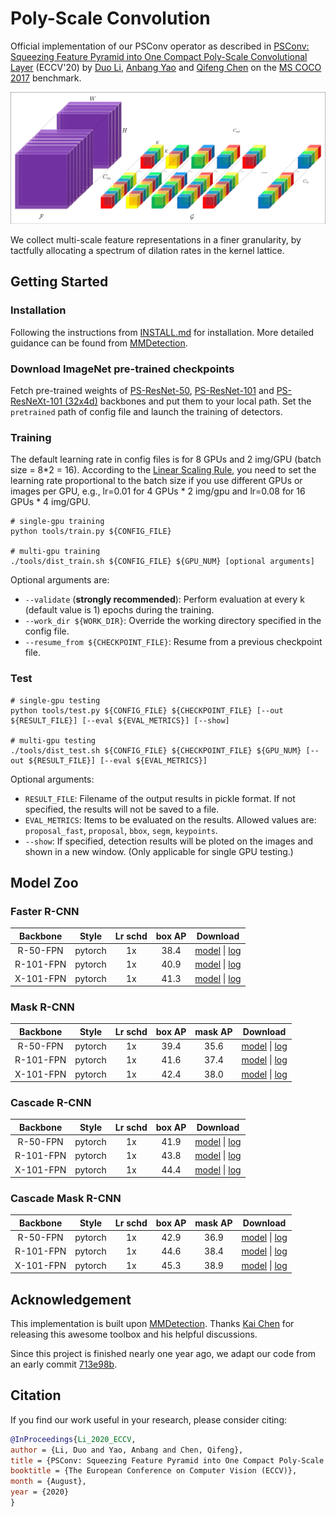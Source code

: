 # Poly-Scale Convolution
Official implementation of our PSConv operator as described in [PSConv: Squeezing Feature Pyramid into One Compact Poly-Scale Convolutional Layer](https://arxiv.org/abs/2007.06191) (ECCV'20) by  [Duo Li](https://github.com/d-li14), [Anbang Yao](https://github.com/YaoAnbang) and [Qifeng Chen](https://github.com/CQFIO) on the [MS COCO 2017](https://cocodataset.org) benchmark.

<p align="center"><img src="fig/psconv.png" width="600" /></p>

We collect multi-scale feature representations in a finer granularity, by tactfully allocating a spectrum of dilation rates in the kernel lattice.

## Getting Started

### Installation

Following the instructions from [INSTALL.md](INSTALL.md) for installation. More detailed guidance can be found from [MMDetection](https://github.com/open-mmlab/mmdetection).


### Download ImageNet pre-trained checkpoints

Fetch pre-trained weights of [PS-ResNet-50](https://drive.google.com/file/d/155pB1vci62zQV6AmY4MsCw5zLL0qYmG4/view?usp=sharing), [PS-ResNet-101](https://drive.google.com/file/d/15kgctzliEguQHihJoNeG65Vld9DGEITV/view?usp=sharing) and [PS-ResNeXt-101 (32x4d)](https://drive.google.com/file/d/1dbttT3PvILRQvA9f0nKCLvQNg1a2QsVD/view?usp=sharing) backbones and put them to your local path. Set the `pretrained` path of config file and launch the training of detectors.

### Training

The default learning rate in config files is for 8 GPUs and 2 img/GPU (batch size = 8*2 = 16).
According to the [Linear Scaling Rule](https://arxiv.org/abs/1706.02677), you need to set the learning rate proportional to the batch size if you use different GPUs or images per GPU, e.g., lr=0.01 for 4 GPUs * 2 img/gpu and lr=0.08 for 16 GPUs * 4 img/GPU.

```shell
# single-gpu training
python tools/train.py ${CONFIG_FILE}

# multi-gpu training
./tools/dist_train.sh ${CONFIG_FILE} ${GPU_NUM} [optional arguments]
```

Optional arguments are:

- `--validate` (**strongly recommended**): Perform evaluation at every k (default value is 1) epochs during the training.
- `--work_dir ${WORK_DIR}`: Override the working directory specified in the config file.
- `--resume_from ${CHECKPOINT_FILE}`: Resume from a previous checkpoint file.

### Test

```shell
# single-gpu testing
python tools/test.py ${CONFIG_FILE} ${CHECKPOINT_FILE} [--out ${RESULT_FILE}] [--eval ${EVAL_METRICS}] [--show]

# multi-gpu testing
./tools/dist_test.sh ${CONFIG_FILE} ${CHECKPOINT_FILE} ${GPU_NUM} [--out ${RESULT_FILE}] [--eval ${EVAL_METRICS}]
```

Optional arguments:
- `RESULT_FILE`: Filename of the output results in pickle format. If not specified, the results will not be saved to a file.
- `EVAL_METRICS`: Items to be evaluated on the results. Allowed values are: `proposal_fast`, `proposal`, `bbox`, `segm`, `keypoints`.
- `--show`: If specified, detection results will be ploted on the images and shown in a new window. (Only applicable for single GPU testing.)


## Model Zoo

### Faster R-CNN

| Backbone  |  Style  | Lr schd | box AP |                           Download                           |
| :-------: | :-----: | :-----: | :----: | :----------------------------------------------------------: |
| R-50-FPN  | pytorch |   1x    |  38.4  | [model](https://drive.google.com/file/d/1sXHMMCWD9PS73gBRw-C5KoorjzFCfKkA/view?usp=sharing) &#124; [log](https://drive.google.com/file/d/1n1a_XB9XclQk3uoJJ2R3mojytqH3ccTx/view?usp=sharing) |
| R-101-FPN | pytorch |   1x    |  40.9  | [model](https://drive.google.com/file/d/1NV2dPYBb8lnDS75we0u-qHnPP_pfI6DG/view?usp=sharing) &#124; [log](https://drive.google.com/file/d/17yvoUtn9KqEPTwOUfT1Ucwyqt2ZraD60/view?usp=sharing) |
| X-101-FPN | pytorch |   1x    |  41.3  | [model](https://drive.google.com/file/d/1Hct7d_OrVMP2LZmgMu0DncY1NpCpS_E2/view?usp=sharing) &#124; [log](https://drive.google.com/file/d/1FKInWaI15Q-6ra_86gvNjTeIW7TjKE7b/view?usp=sharing) |

### Mask R-CNN

|    Backbone     |  Style  | Lr schd | box AP | mask AP | Download |
| :-------------: | :-----: | :-----: | :----: | :-----: | :----------------: |
|    R-50-FPN     | pytorch |   1x    |  39.4  |  35.6  | [model](https://drive.google.com/file/d/1cuXnMNQbv_B3nKEWnstbOJRPdMRu9twn/view?usp=sharing) &#124; [log](https://drive.google.com/file/d/1_9Oho9eRc23eAuZ_bD_MaYhcoRtRJRjP/view?usp=sharing) |
|    R-101-FPN    | pytorch |   1x    |  41.6  |  37.4  | [model](https://drive.google.com/file/d/1U5G4uyb5DM-1NS06qOEzCVyEAaDxcvRL/view?usp=sharing) &#124; [log](https://drive.google.com/file/d/17piYzxwPmZCTiiJTLdrdd6phgA1f4X22/view?usp=sharing) |
|    X-101-FPN    | pytorch |   1x    |  42.4  |  38.0  | [model](https://drive.google.com/file/d/1B0GV_PeXDz4_O0iM57GbWSUBXwExZdAs/view?usp=sharing) &#124; [log](https://drive.google.com/file/d/1qD3yW_On8hbcnYyuzKRYTRMNe3QaonRk/view?usp=sharing) |

### Cascade R-CNN

| Backbone  |  Style  | Lr schd | box AP |                           Download                           |
| :-------: | :-----: | :-----: | :----: | :----------------------------------------------------------: |
| R-50-FPN  | pytorch |   1x    |  41.9  | [model](https://drive.google.com/file/d/13i8U-QOpFBhIUndqgYjpH6sD5ram6LFP/view?usp=sharing) &#124; [log](https://drive.google.com/file/d/1q_Vk-9XJDlHAd9m8vFLa1GV8Dtc_WbPU/view?usp=sharing) |
| R-101-FPN | pytorch |   1x    |  43.8  | [model](https://drive.google.com/file/d/1bOWvZfwttuiAjNZhOJin_afji4X1P5Vx/view?usp=sharing) &#124; [log](https://drive.google.com/file/d/1fHAXuuszNsnX9yBaBXP6k_Bni8VrHNFp/view?usp=sharing) |
| X-101-FPN | pytorch |   1x    |  44.4  | [model](https://drive.google.com/file/d/1yCWeqSEjCawlOxMWb0GQmkjPiVMDBTqL/view?usp=sharing) &#124; [log](https://drive.google.com/file/d/1n2MvM_Uaz64JQJqlPVJ2CZycRzb6eYEq/view?usp=sharing) |

### Cascade Mask R-CNN

|    Backbone     |  Style  | Lr schd | box AP | mask AP | Download |
| :-------------: | :-----: | :-----: | :----: | :-----: | :----------------: |
|    R-50-FPN     | pytorch |   1x    |  42.9  |  36.9  | [model](https://drive.google.com/file/d/1L6Ai18CzQ_qcDzSUZEVnOVTQNR_wR9TL/view?usp=sharing) &#124; [log](https://drive.google.com/file/d/1xoKm7Fx3wsShr_LFPNpDtxH0ajHLPyAz/view?usp=sharing) |
|    R-101-FPN    | pytorch |   1x    |  44.6  |  38.4  | [model](https://drive.google.com/file/d/1oB0p7HkD2MjNjj75xHYbBDNg90PxG09G/view?usp=sharing) &#124; [log](https://drive.google.com/file/d/1XdhV6OOVX4m2vUCKnw4heWhHwwFYGJcK/view?usp=sharing) |
|    X-101-FPN    | pytorch |   1x    |  45.3  |  38.9  | [model](https://drive.google.com/file/d/1NDaDe2prI_K5Rvgg9g3x3DjWDG8i0N5V/view?usp=sharing) &#124; [log](https://drive.google.com/file/d/1dLssd97Xv0kQIhyzC4BTmSyPKRkn0GN9/view?usp=sharing) |


## Acknowledgement

This implementation is built upon [MMDetection](https://github.com/open-mmlab/mmdetection). Thanks [Kai Chen](https://github.com/hellock) for releasing this awesome toolbox and his helpful discussions.

Since this project is finished nearly one year ago, we adapt our code from an early commit [713e98b](https://github.com/open-mmlab/mmdetection/commits/713e98bc1bfb842760df6be73b9520ee775d3c06).

## Citation

If you find our work useful in your research, please consider citing:

```bibtex
@InProceedings{Li_2020_ECCV,
author = {Li, Duo and Yao, Anbang and Chen, Qifeng},
title = {PSConv: Squeezing Feature Pyramid into One Compact Poly-Scale Convolutional Layer},
booktitle = {The European Conference on Computer Vision (ECCV)},
month = {August},
year = {2020}
}
```

